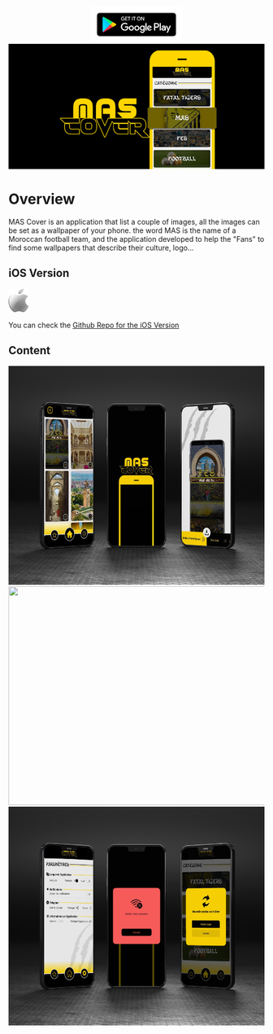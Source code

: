 <center>
<a href="https://play.google.com/store/apps/details?id=tahadeta.example.mascover"><img src="/play_store_icon.png" width="180" height="70"/></a>
</center>
<img src="/mas_cover.png"/>

# Overview
MAS Cover is an application that list a couple of images, all the images can be set as a wallpaper of your phone.
the word MAS is the name of a Moroccan football team, and the application developed to help the "Fans" to find some wallpapers that describe their culture, logo...

## iOS Version
<img src="/ios_iconn.png" width="40" height="46" style="max-width: 100%;">
   
You can check the [Github Repo for the iOS Version](https://github.com/tahajadid/MASCover-iOS)

## Content

<img src="/image_mas.png" width="600" height="430"/>

<img src="/image_mas-3.png" width="600" height="430"/>

<img src="/image_mas-2.png" width="600" height="430"/>
